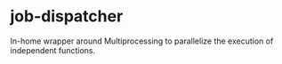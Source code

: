 # job-dispatcher
In-home wrapper around Multiprocessing to parallelize the execution of independent functions.
